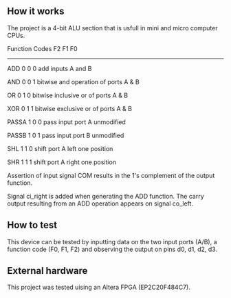 <!---

This file is used to generate your project datasheet. Please fill in the information below and delete any unused
sections.

You can also include images in this folder and reference them in the markdown. Each image must be less than
512 kb in size, and the combined size of all images must be less than 1 MB.
-->

## How it works

The project is a 4-bit ALU section that is usfull in mini and micro computer CPUs.

Function Codes  F2  F1  F0

--------------------------

ADD             0   0   0   add inputs A and B

AND             0   0   1   bitwise and operation of ports A & B

OR              0   1   0   bitwise inclusive or of ports A & B

XOR             0   1   1   bitwise exclusive or of ports A & B

PASSA           1   0   0   pass input port A unmodified

PASSB           1   0   1   pass input port B unmodified

SHL             1   1   0   shift port A left one position

SHR             1   1   1   shift port A right one position


Assertion of input signal COM results in the 1's complement of the
output function.

Signal ci_right is added when generating the ADD function. The carry output
resulting from an ADD operation appears on signal co_left.

## How to test

This device can be tested by inputting data on the two input ports (A/B), a function code (F0, F1, F2) and 
observing the output on pins d0, d1, d2, d3.

## External hardware

This project was tested uising an Altera FPGA (EP2C20F484C7).
